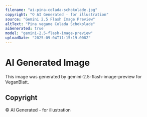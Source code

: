 ```yaml
---
filename: "ai-pina-colada-schokolade.jpg"
copyright: "© AI Generated - for illustration"
source: "Gemini 2.5 Flash Image Preview"
altText: "Pina vegane Colada Schokolade"
aiGenerated: true
model: "gemini-2.5-flash-image-preview"
uploadDate: "2025-09-04T11:15:19.008Z"
---
```


# AI Generated Image

This image was generated by gemini-2.5-flash-image-preview for VeganBlatt.

## Copyright
© AI Generated - for illustration
